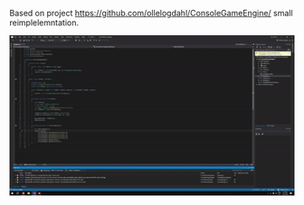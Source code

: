 Based on project https://github.com/ollelogdahl/ConsoleGameEngine/ small reimplelemntation.


![](https://github.com/vvector2/ConsoleDummyEngine/blob/main/car.gif)
